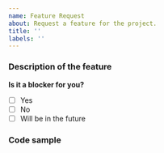 ```yaml
---
name: Feature Request
about: Request a feature for the project.
title: ''
labels: ''
---
```


### Description of the feature
<!--
Is your feature request related to a problem? Please describe.
Describe the solution you'd like.
Describe alternatives you've considered
-->

**Is it a blocker for you?**
<!--
Tick putting 'x' inside the box.
-->
- [ ] Yes
- [ ] No
- [ ] Will be in the future

### Code sample
